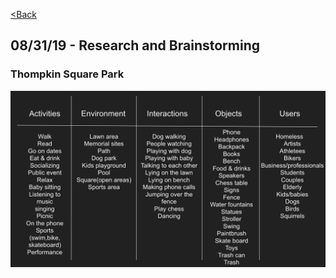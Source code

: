 [<Back](README.md)

## 08/31/19 - Research and Brainstorming

### Thompkin Square Park
![img](img/aeiou.png)
